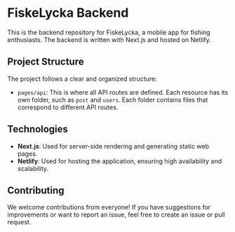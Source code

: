 # FiskeLycka Backend

This is the backend repository for FiskeLycka, a mobile app for fishing enthusiasts. The backend is written with Next.js and hosted on Netlify.

## Project Structure

The project follows a clear and organized structure:

- `pages/api`: This is where all API routes are defined. Each resource has its own folder, such as `post` and `users`. Each folder contains files that correspond to different API routes.

## Technologies

- **Next.js**: Used for server-side rendering and generating static web pages.
- **Netlify**: Used for hosting the application, ensuring high availability and scalability.

## Contributing

We welcome contributions from everyone! If you have suggestions for improvements or want to report an issue, feel free to create an issue or pull request.
